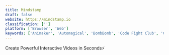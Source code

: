 ```yaml
---
title: Mindstamp
draft: false 
website: https://mindstamp.io
classification: ['']
platform: ['Browser', 'Web']
keywords: ['Animaker', 'Automagical', 'BombBomb', 'Code Fight Club', 'Cody', 'Hip.fit', 'JW Player', 'Klasmic', 'Mashable', 'One Month iOS', 'Showbox', 'Soapbox for Teams', 'VideoJS', 'WIREWAX', 'Wistia', 'Zaption']
---
```

Create Powerful Interactive Videos in Seconds⚡️